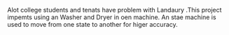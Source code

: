 Alot college students and tenats have problem with Landaury .This project impemts using an Washer and Dryer in oen machine.
An stae machine is used to move from one state to another for higer accuracy.
